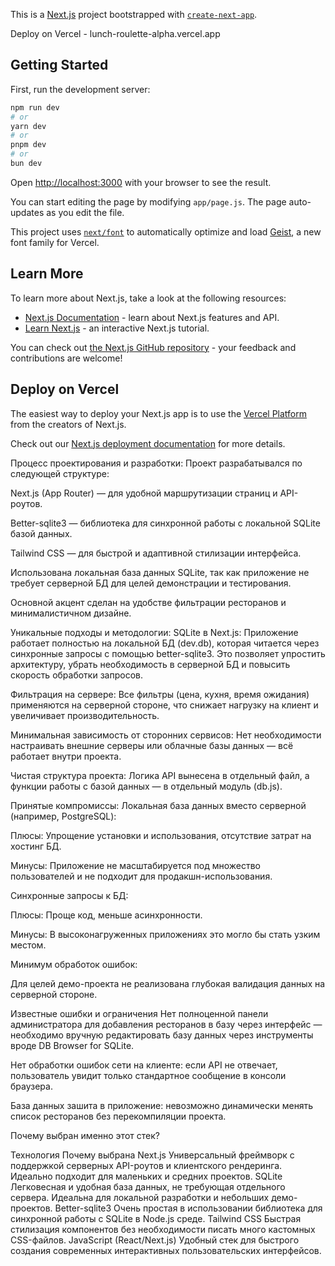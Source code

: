 This is a [Next.js](https://nextjs.org) project bootstrapped with [`create-next-app`](https://github.com/vercel/next.js/tree/canary/packages/create-next-app).

Deploy on Vercel - lunch-roulette-alpha.vercel.app

## Getting Started

First, run the development server:

```bash
npm run dev
# or
yarn dev
# or
pnpm dev
# or
bun dev
```

Open [http://localhost:3000](http://localhost:3000) with your browser to see the result.

You can start editing the page by modifying `app/page.js`. The page auto-updates as you edit the file.

This project uses [`next/font`](https://nextjs.org/docs/app/building-your-application/optimizing/fonts) to automatically optimize and load [Geist](https://vercel.com/font), a new font family for Vercel.

## Learn More

To learn more about Next.js, take a look at the following resources:

- [Next.js Documentation](https://nextjs.org/docs) - learn about Next.js features and API.
- [Learn Next.js](https://nextjs.org/learn) - an interactive Next.js tutorial.

You can check out [the Next.js GitHub repository](https://github.com/vercel/next.js) - your feedback and contributions are welcome!

## Deploy on Vercel

The easiest way to deploy your Next.js app is to use the [Vercel Platform](https://vercel.com/new?utm_medium=default-template&filter=next.js&utm_source=create-next-app&utm_campaign=create-next-app-readme) from the creators of Next.js.

Check out our [Next.js deployment documentation](https://nextjs.org/docs/app/building-your-application/deploying) for more details.

 Процесс проектирования и разработки:
Проект разрабатывался по следующей структуре:

Next.js (App Router) — для удобной маршрутизации страниц и API-роутов.

Better-sqlite3 — библиотека для синхронной работы с локальной SQLite базой данных.

Tailwind CSS — для быстрой и адаптивной стилизации интерфейса.

Использована локальная база данных SQLite, так как приложение не требует серверной БД для целей демонстрации и тестирования.

Основной акцент сделан на удобстве фильтрации ресторанов и минималистичном дизайне.

 Уникальные подходы и методологии:
SQLite в Next.js: Приложение работает полностью на локальной БД (dev.db), которая читается через синхронные запросы с помощью better-sqlite3. Это позволяет упростить архитектуру, убрать необходимость в серверной БД и повысить скорость обработки запросов.

Фильтрация на сервере: Все фильтры (цена, кухня, время ожидания) применяются на серверной стороне, что снижает нагрузку на клиент и увеличивает производительность.

Минимальная зависимость от сторонних сервисов: Нет необходимости настраивать внешние серверы или облачные базы данных — всё работает внутри проекта.

Чистая структура проекта: Логика API вынесена в отдельный файл, а функции работы с базой данных — в отдельный модуль (db.js).

 Принятые компромиссы:
Локальная база данных вместо серверной (например, PostgreSQL):

Плюсы: Упрощение установки и использования, отсутствие затрат на хостинг БД.

Минусы: Приложение не масштабируется под множество пользователей и не подходит для продакшн-использования.

Синхронные запросы к БД:

Плюсы: Проще код, меньше асинхронности.

Минусы: В высоконагруженных приложениях это могло бы стать узким местом.

Минимум обработок ошибок:

Для целей демо-проекта не реализована глубокая валидация данных на серверной стороне.

 Известные ошибки и ограничения
Нет полноценной панели администратора для добавления ресторанов в базу через интерфейс — необходимо вручную редактировать базу данных через инструменты вроде DB Browser for SQLite.

Нет обработки ошибок сети на клиенте: если API не отвечает, пользователь увидит только стандартное сообщение в консоли браузера.

База данных зашита в приложение: невозможно динамически менять список ресторанов без перекомпиляции проекта.

 Почему выбран именно этот стек?

Технология	Почему выбрана
Next.js	Универсальный фреймворк с поддержкой серверных API-роутов и клиентского рендеринга. Идеально подходит для маленьких и средних проектов.
SQLite	Легковесная и удобная база данных, не требующая отдельного сервера. Идеальна для локальной разработки и небольших демо-проектов.
Better-sqlite3	Очень простая в использовании библиотека для синхронной работы с SQLite в Node.js среде.
Tailwind CSS	Быстрая стилизация компонентов без необходимости писать много кастомных CSS-файлов.
JavaScript (React/Next.js)	Удобный стек для быстрого создания современных интерактивных пользовательских интерфейсов. 
